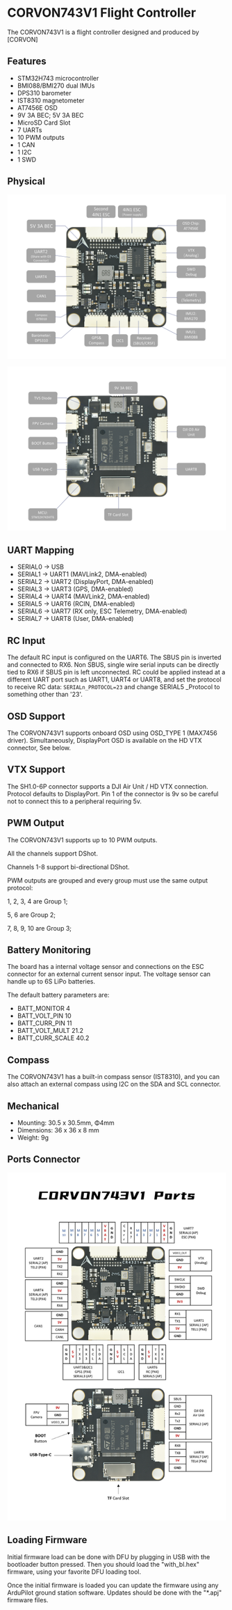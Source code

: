 # CORVON743V1 Flight Controller

The CORVON743V1 is a flight controller designed and produced by [CORVON]

## Features

 - STM32H743 microcontroller
 - BMI088/BMI270 dual IMUs
 - DPS310 barometer
 - IST8310 magnetometer
 - AT7456E OSD
 - 9V 3A BEC; 5V 3A BEC
 - MicroSD Card Slot
 - 7 UARTs
 - 10 PWM outputs
 - 1 CAN
 - 1 I2C
 - 1 SWD

## Physical

![CORVON743V1 Front View](CORVON743V1_FrontView.jpg)

![CORVON743V1 Back View](CORVON743V1_BackView.jpg)

## UART Mapping

 - SERIAL0 -> USB
 - SERIAL1 -> UART1 (MAVLink2, DMA-enabled)
 - SERIAL2 -> UART2 (DisplayPort, DMA-enabled)
 - SERIAL3 -> UART3 (GPS, DMA-enabled)
 - SERIAL4 -> UART4 (MAVLink2, DMA-enabled)
 - SERIAL5 -> UART6 (RCIN, DMA-enabled)
 - SERIAL6 -> UART7 (RX only, ESC Telemetry, DMA-enabled)
 - SERIAL7 -> UART8 (User, DMA-enabled)


## RC Input

The default RC input is configured on the UART6. The SBUS pin is inverted and connected to RX6. Non SBUS, single wire serial inputs can be directly tied to RX6 if SBUS pin is left unconnected. RC could  be applied instead at a different UART port such as UART1, UART4 or UART8, and set the protocol to receive RC data: `SERIALn_PROTOCOL=23` and change SERIAL5 _Protocol to something other than '23'.

## OSD Support

The CORVON743V1 supports onboard OSD using OSD_TYPE 1 (MAX7456 driver). Simultaneously, DisplayPort OSD is available on the HD VTX connector, See below.


## VTX Support

The SH1.0-6P connector supports a DJI Air Unit / HD VTX connection. Protocol defaults to DisplayPort. Pin 1 of the connector is 9v so be careful not to connect this to a peripheral requiring 5v.

## PWM Output

The CORVON743V1 supports up to 10 PWM outputs.

All the channels support DShot.

Channels 1-8 support bi-directional DShot.

PWM outputs are grouped and every group must use the same output protocol:

1, 2, 3, 4 are Group 1;

5, 6 are Group 2;

7, 8, 9, 10 are Group 3;

## Battery Monitoring

The board has a internal voltage sensor and connections on the ESC connector for an external current sensor input.
The voltage sensor can handle up to 6S LiPo batteries.

The default battery parameters are:

 - BATT_MONITOR 4
 - BATT_VOLT_PIN 10
 - BATT_CURR_PIN 11
 - BATT_VOLT_MULT 21.2
 - BATT_CURR_SCALE 40.2

## Compass

The CORVON743V1 has a built-in compass sensor (IST8310), and you can also attach an external compass using I2C on the SDA and SCL connector.

## Mechanical

 - Mounting: 30.5 x 30.5mm, Φ4mm
 - Dimensions: 36 x 36 x 8 mm
 - Weight: 9g

## Ports Connector

![CORVON743V1 Ports Connection](CORVON743V1_PortsConnection.jpg)

## Loading Firmware

Initial firmware load can be done with DFU by plugging in USB with the bootloader button pressed. Then you should load the "with_bl.hex" firmware, using your favorite DFU loading tool.

Once the initial firmware is loaded you can update the firmware using any ArduPilot ground station software. Updates should be done with the "*.apj" firmware files.
